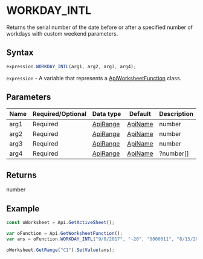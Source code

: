 # WORKDAY_INTL

Returns the serial number of the date before or after a specified number of workdays with custom weekend parameters.

## Syntax

```javascript
expression.WORKDAY_INTL(arg1, arg2, arg3, arg4);
```

`expression` - A variable that represents a [ApiWorksheetFunction](../ApiWorksheetFunction.md) class.

## Parameters

| **Name** | **Required/Optional** | **Data type** | **Default** | **Description** |
| ------------- | ------------- | ------------- | ------------- | ------------- |
| arg1 | Required | [ApiRange](../../ApiRange/ApiRange.md) | [ApiName](../../ApiName/ApiName.md) | number |  | A serial date number that represents the start date. |
| arg2 | Required | [ApiRange](../../ApiRange/ApiRange.md) | [ApiName](../../ApiName/ApiName.md) | number |  | The number of nonweekend and non-holiday days before or after the start date. A positive value for days yields a future date; a negative value yields a past date. |
| arg3 | Required | [ApiRange](../../ApiRange/ApiRange.md) | [ApiName](../../ApiName/ApiName.md) | number | string |  | A number or string specifying when weekends occur. |
| arg4 | Required | [ApiRange](../../ApiRange/ApiRange.md) | [ApiName](../../ApiName/ApiName.md) | ?number[] |  | An optional range or array of one or more serial date numbers to exclude from the working calendar, such as state and federal holidays and floating holidays. |

## Returns

number

## Example



```javascript
const oWorksheet = Api.GetActiveSheet();

var oFunction = Api.GetWorksheetFunction();
var ans = oFunction.WORKDAY_INTL("9/8/2017", "-20", "0000011", "8/15/2017");

oWorksheet.GetRange("C1").SetValue(ans);

```
